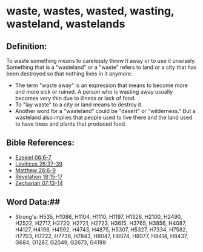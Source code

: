 # waste, wastes, wasted, wasting, wasteland, wastelands #

## Definition: ##

To waste something means to carelessly throw it away or to use it unwisely. Something that is a  "wasteland" or a "waste" refers to land or a city that has been destroyed so that nothing lives in it anymore. 

* The term "waste away" is an expression that means to become more and more sick or ruined. A person who is wasting away usually becomes very thin due to illness or lack of food.
* To "lay waste" to a city or land means to destroy it.
* Another word for a "wasteland" could be "desert" or "wilderness." But a wasteland also implies that people used to live there and the land used to have trees and plants that produced food.

## Bible References: ##

* [Ezekiel 06:6-7](rc://en/tn/help/ezk/06/06)
* [Leviticus 26:37-39](rc://en/tn/help/lev/26/37)
* [Matthew 26:6-9](rc://en/tn/help/mat/26/06)
* [Revelation 18:15-17](rc://en/tn/help/rev/18/15)
* [Zechariah 07:13-14](rc://en/tn/help/zec/07/13)

## Word Data:##

* Strong's: H535, H1086, H1104, H1110, H1197, H1326, H2100, H2490, H2522, H2717, H2720, H2721, H2723, H3615, H3765, H3856, H4087, H4127, H4198, H4592, H4743, H4875, H5307, H5327, H7334, H7582, H7703, H7722, H7736, H7843, H8047, H8074, H8077, H8414, H8437, G684, G1287, G2049, G2673, G4199
